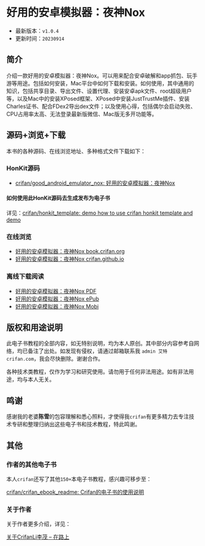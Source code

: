 # 好用的安卓模拟器：夜神Nox

* 最新版本：`v1.0.4`
* 更新时间：`20230914`

## 简介

介绍一款好用的安卓模拟器：夜神Nox。可以用来配合安卓破解和app抓包、玩手游等用途。包括如何安装，Mac平台中如何下载和安装。如何使用，其中通用的知识，包括共享目录、导出文件、设置代理、安装安卓apk文件、root超级用户等，以及Mac中的安装XPosed框架、XPosed中安装JustTrustMe插件、安装Charles证书、配合FDex2导出dex文件；以及使用心得，包括偶尔会启动失败、CPU占用率太高、无法登录最新版微信、Mac版无多开功能等。

## 源码+浏览+下载

本书的各种源码、在线浏览地址、多种格式文件下载如下：

### HonKit源码

* [crifan/good_android_emulator_nox: 好用的安卓模拟器：夜神Nox](https://github.com/crifan/good_android_emulator_nox)

#### 如何使用此HonKit源码去生成发布为电子书

详见：[crifan/honkit_template: demo how to use crifan honkit template and demo](https://github.com/crifan/honkit_template)

### 在线浏览

* [好用的安卓模拟器：夜神Nox book.crifan.org](https://book.crifan.org/books/good_android_emulator_nox/website/)
* [好用的安卓模拟器：夜神Nox crifan.github.io](https://crifan.github.io/good_android_emulator_nox/website/)

### 离线下载阅读

* [好用的安卓模拟器：夜神Nox PDF](https://book.crifan.org/books/good_android_emulator_nox/pdf/good_android_emulator_nox.pdf)
* [好用的安卓模拟器：夜神Nox ePub](https://book.crifan.org/books/good_android_emulator_nox/epub/good_android_emulator_nox.epub)
* [好用的安卓模拟器：夜神Nox Mobi](https://book.crifan.org/books/good_android_emulator_nox/mobi/good_android_emulator_nox.mobi)

## 版权和用途说明

此电子书教程的全部内容，如无特别说明，均为本人原创。其中部分内容参考自网络，均已备注了出处。如发现有侵权，请通过邮箱联系我 `admin 艾特 crifan.com`，我会尽快删除。谢谢合作。

各种技术类教程，仅作为学习和研究使用。请勿用于任何非法用途。如有非法用途，均与本人无关。

## 鸣谢

感谢我的老婆**陈雪**的包容理解和悉心照料，才使得我`crifan`有更多精力去专注技术专研和整理归纳出这些电子书和技术教程，特此鸣谢。

## 其他

### 作者的其他电子书

本人`crifan`还写了其他`150+`本电子书教程，感兴趣可移步至：

[crifan/crifan_ebook_readme: Crifan的电子书的使用说明](https://github.com/crifan/crifan_ebook_readme)

### 关于作者

关于作者更多介绍，详见：

[关于CrifanLi李茂 – 在路上](https://www.crifan.org/about/)
